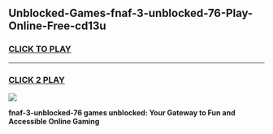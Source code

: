 
## Unblocked-Games-fnaf-3-unblocked-76-Play-Online-Free-cd13u
<h3>
<a href="https://premium76.site?title=fnaf-3-unblocked-76&ref=26A">CLICK TO PLAY</a></h3>
<hr>

<h3>
<a href="https://premium76.site?title=fnaf-3-unblocked-76&ref=26A">CLICK 2 PLAY</a>
  
</h3>

<a href="https://premium76.site?title=fnaf-3-unblocked-76&ref=26A"><img src="https://clearcache.store/games.png"></a>


**fnaf-3-unblocked-76 games unblocked: Your Gateway to Fun and Accessible Online Gaming**
